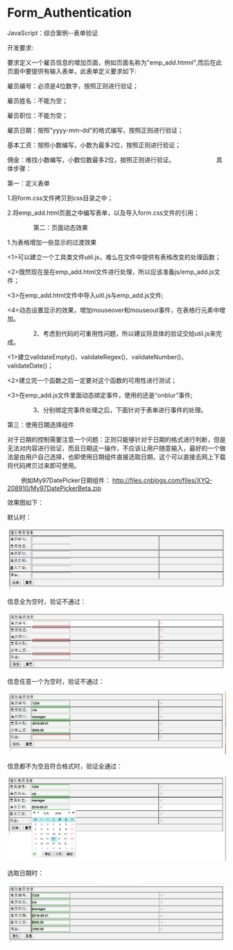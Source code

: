 # Form_Authentication
JavaScript：综合案例--表单验证


开发要求:

要求定义一个雇员信息的增加页面，例如页面名称为"emp_add.htmnl",而后在此页面中要提供有输入表单，此表单定义要求如下: 

雇员编号：必须是4位数字，按照正则进行验证；

雇员姓名：不能为空；

雇员职位：不能为空；

雇员日期：按照"yyyy-mm-dd"的格式编写，按照正则进行验证；

基本工资：按照小数编写，小数为最多2位，按照正则进行验证；

佣金：难找小数编写，小数位数最多2位，按照正则进行验证。
　　　
　　　
具体步骤：

第一：定义表单 

1.将form.css文件拷贝到css目录之中；

2.将emp_add.html页面之中编写表单，以及导入form.css文件的引用；

　　　　
第二：页面动态效果

1.为表格增加一些显示的过渡效果

<1>可以建立一个工具类文件util.js，难么在文件中提供有表格改变的处理函数；

<2>既然现在是在emp_add.html文件进行处理，所以应该准备js/emp_add.js文件；

<3>在emp_add.html文件中导入uitl.js与emp_add.js文件;

<4>动态设置显示的效果，增加mouseover和mouseout事件，在表格行元素中增加。

　　　　
2、考虑到代码的可重用性问题，所以建议将具体的验证交给util.js来完成。

<1>建立validateEmpty()、validateRegex()、validateNumber()、validateDate()；

<2>建立完一个函数之后一定要对这个函数的可用性进行测试；

<3>在emp_add.js文件里面动态绑定事件，使用的还是“onblur”事件;

　　　　
3、分别绑定完事件处理之后，下面针对于表单进行事件的处理。



第三：使用日期选择组件

对于日期的控制需要注意一个问题：正则只能够针对于日期的格式进行判断，但是无法对内容进行验证，而且日期这一操作，不应该让用户随意输入，最好的一个做法是由用户自己选择，也即使用日期组件直接选取日期，这个可以直接去网上下载将代码拷贝过来即可使用。

　　
例如My97DatePicker日期组件： http://files.cnblogs.com/files/XYQ-208910/My97DatePickerBeta.zip

效果图如下：

默认时：

![image](https://github.com/xiayuanquan/Form_Authentication/blob/master/screenshots/10.png)

信息全为空时，验证不通过：

![image](https://github.com/xiayuanquan/Form_Authentication/blob/master/screenshots/11.png)

信息任意一个为空时，验证不通过：

![image](https://github.com/xiayuanquan/Form_Authentication/blob/master/screenshots/14.png)

信息都不为空且符合格式时，验证全通过：

![image](https://github.com/xiayuanquan/Form_Authentication/blob/master/screenshots/13.png)

选取日期时：

![image](https://github.com/xiayuanquan/Form_Authentication/blob/master/screenshots/12.png)


